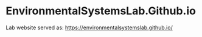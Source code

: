 # EnvironmentalSystemsLab.Github.io
Lab website served as:
https://environmentalsystemslab.github.io/
